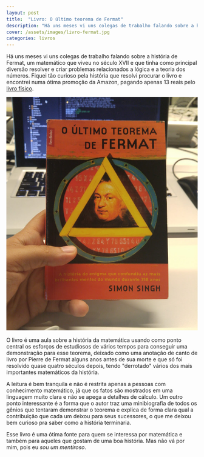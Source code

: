 ```yaml
---
layout: post
title:  "Livro: O último teorema de Fermat"
description: "Há uns meses vi uns colegas de trabalho falando sobre a história de Fermat, um matemático amador que viveu no século XVII e que tinha como principal diversão resolver e criar problemas relacionados a lógica e a teoria dos números."
cover: /assets/images/livro-fermat.jpg
categories: livros
---
```


Há uns meses vi uns colegas de trabalho falando sobre a história de Fermat, um matemático que viveu no século XVII e que tinha como principal diversão resolver e criar problemas relacionados a lógica e a teoria dos números. Fiquei tão curioso pela história que resolvi procurar o livro e encontrei numa ótima promoção da Amazon, pagando apenas 13 reais pelo [livro físico](https://www.amazon.com.br/ltimo-Teorema-Fermat-Simon-Singh/dp/8577994287/).

![livro-fermat](/assets/images/livro-fermat.jpg)

O livro é uma aula sobre a história da matemática usando como ponto central os esforços de estudiosos de vários tempos para conseguir uma demonstração para esse teorema, deixado como uma anotação de canto de livro por Pierre de Fermat alguns anos antes de sua morte e que só foi resolvido quase quatro séculos depois, tendo "derrotado" vários dos mais importantes matemáticos da história.

A leitura é bem tranquila e não é restrita apenas a pessoas com conhecimento matemático, já que os fatos são mostrados em uma linguagem muito clara e não se apega a detalhes de cálculo. Um outro ponto interessante é a forma que o autor traz uma minibiografia de todos os gênios que tentaram demonstrar o teorema e explica de forma clara qual a contribuição que cada um deixou para seus sucessores, o que me deixou bem curioso pra saber como a história terminaria.

Esse livro é uma ótima fonte para quem se interessa por matemática e também para aqueles que gostam de uma boa história. Mas não vá por mim, pois eu *sou um mentiroso*.
